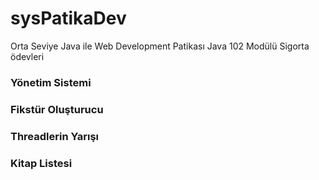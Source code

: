 # sysPatikaDev
Orta Seviye Java ile Web Development Patikası Java 102 Modülü Sigorta  ödevleri

### Yönetim Sistemi 

### Fikstür Oluşturucu

### Threadlerin Yarışı

### Kitap Listesi
